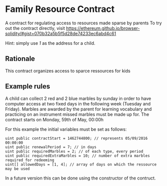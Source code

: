 # Family Resource Contract
A contract for regulating access to resources made sparse by parents
To try out the contract directly, visit https://ethereum.github.io/browser-solidity/#gist=070b32a5b5f5d28de74233ec6abd4c61

Hint: simply use _1_ as the address for a child.

## Rationale
This contract organizes access to sparce ressources for kids

## Example rules
A child can collect 2 red and 2 blue marbles by sunday in order to have computer access at two fixed days in the following week (Tuesday and Friday). Marbles are awarded by the parent for learning vocabulary and practicing on an instrument missed marbles must be made up for. The contract starts on Monday, 59th of May, 00:00h

For this example the initial variables must be set as follows:
```solidity
uint public contractStart = 1462744800; // represents 05/09/2016 00:00:00
uint public renewalPeriod = 7; // in days
uint public requiredMarbles = 2; // of each type, every period
uint public requiredExtraMarbles = 10; // number of extra marbles required for redeeming
uint[] allowedDays = [1, 4]; // array of days on which the ressource may be used
```
In a future version this can be done using the constructor of the contruct.
